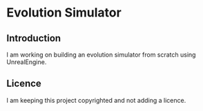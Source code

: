 # Evolution Simulator
## Introduction
I am working on building an evolution simulator from scratch using UnrealEngine.

## Licence
I am keeping this project copyrighted and not adding a licence.